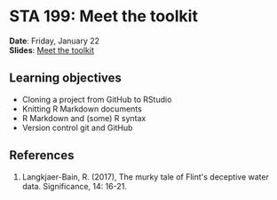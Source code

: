 # STA 199: Meet the toolkit

**Date**: Friday, January 22<br>
**Slides**: [Meet the toolkit](http://www2.stat.duke.edu/courses/Spring21/sta199.003/slides/lecture/lec_02.html)

## Learning objectives

- Cloning a project from GitHub to RStudio
- Knitting R Markdown documents
- R Markdown and (some) R syntax
- Version control git and GitHub

## References

1. Langkjaer-Bain, R. (2017), The murky tale of Flint's deceptive water data.
   Significance, 14: 16-21.

